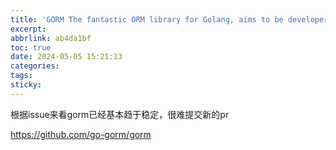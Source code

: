 ```yaml
---
title: 'GORM The fantastic ORM library for Golang, aims to be developer friendly'
excerpt: 
abbrlink: ab4da1bf
toc: true
date: 2024-05-05 15:21:13
categories:
tags:
sticky:
---
```


根据issue来看gorm已经基本趋于稳定，很难提交新的pr

https://github.com/go-gorm/gorm

<!-- more -->
